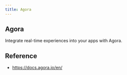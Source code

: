 ```yaml
---
title: Agora
---
```


## Agora
Integrate real-time experiences into your apps with Agora.

## Reference
- https://docs.agora.io/en/
